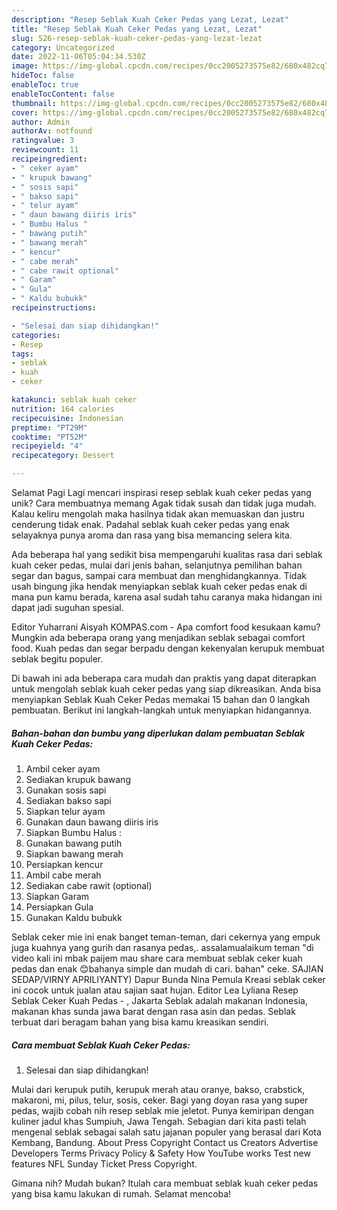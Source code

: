 ```yaml
---
description: "Resep Seblak Kuah Ceker Pedas yang Lezat, Lezat"
title: "Resep Seblak Kuah Ceker Pedas yang Lezat, Lezat"
slug: 526-resep-seblak-kuah-ceker-pedas-yang-lezat-lezat
category: Uncategorized
date: 2022-11-06T05:04:34.530Z
image: https://img-global.cpcdn.com/recipes/0cc2005273575e82/680x482cq70/seblak-kuah-ceker-pedas-foto-resep-utama.jpg
hideToc: false
enableToc: true
enableTocContent: false
thumbnail: https://img-global.cpcdn.com/recipes/0cc2005273575e82/680x482cq70/seblak-kuah-ceker-pedas-foto-resep-utama.jpg
cover: https://img-global.cpcdn.com/recipes/0cc2005273575e82/680x482cq70/seblak-kuah-ceker-pedas-foto-resep-utama.jpg
author: Admin
authorAv: notfound
ratingvalue: 3
reviewcount: 11
recipeingredient:
- " ceker ayam"
- " krupuk bawang"
- " sosis sapi"
- " bakso sapi"
- " telur ayam"
- " daun bawang diiris iris"
- " Bumbu Halus "
- " bawang putih"
- " bawang merah"
- " kencur"
- " cabe merah"
- " cabe rawit optional"
- " Garam"
- " Gula"
- " Kaldu bubukk"
recipeinstructions:

- "Selesai dan siap dihidangkan!"
categories:
- Resep
tags:
- seblak
- kuah
- ceker

katakunci: seblak kuah ceker 
nutrition: 164 calories
recipecuisine: Indonesian
preptime: "PT29M"
cooktime: "PT52M"
recipeyield: "4"
recipecategory: Dessert

---
```



Selamat Pagi Lagi mencari inspirasi resep seblak kuah ceker pedas yang unik? Cara membuatnya memang Agak tidak susah dan tidak juga mudah. Kalau keliru mengolah maka hasilnya tidak akan memuaskan dan justru cenderung tidak enak. Padahal seblak kuah ceker pedas yang enak selayaknya punya aroma dan rasa yang bisa memancing selera kita.


Ada beberapa hal yang sedikit bisa mempengaruhi kualitas rasa dari seblak kuah ceker pedas, mulai dari jenis bahan, selanjutnya pemilihan bahan segar dan bagus, sampai cara membuat dan menghidangkannya. Tidak usah bingung jika hendak menyiapkan seblak kuah ceker pedas enak di mana pun kamu berada, karena asal sudah tahu caranya maka hidangan ini dapat jadi suguhan spesial.

Editor Yuharrani Aisyah KOMPAS.com - Apa comfort food kesukaan kamu? Mungkin ada beberapa orang yang menjadikan seblak sebagai comfort food. Kuah pedas dan segar berpadu dengan kekenyalan kerupuk membuat seblak begitu populer.


Di bawah ini ada beberapa cara mudah dan praktis yang dapat diterapkan untuk mengolah seblak kuah ceker pedas yang siap dikreasikan. Anda bisa menyiapkan Seblak Kuah Ceker Pedas memakai 15 bahan dan 0 langkah pembuatan. Berikut ini langkah-langkah untuk menyiapkan hidangannya.

<!--inarticleads1-->

##### Bahan-bahan dan bumbu yang diperlukan dalam pembuatan Seblak Kuah Ceker Pedas:

1. Ambil  ceker ayam
1. Sediakan  krupuk bawang
1. Gunakan  sosis sapi
1. Sediakan  bakso sapi
1. Siapkan  telur ayam
1. Gunakan  daun bawang diiris iris
1. Siapkan  Bumbu Halus :
1. Gunakan  bawang putih
1. Siapkan  bawang merah
1. Persiapkan  kencur
1. Ambil  cabe merah
1. Sediakan  cabe rawit (optional)
1. Siapkan  Garam
1. Persiapkan  Gula
1. Gunakan  Kaldu bubukk


Seblak ceker mie ini enak banget teman-teman, dari cekernya yang empuk juga kuahnya yang gurih dan rasanya pedas,. assalamualaikum teman &#34;di video kali ini mbak paijem mau share cara membuat seblak ceker kuah pedas dan enak 😊bahanya simple dan mudah di cari. bahan&#34; ceke. SAJIAN SEDAP/VIRNY APRILIYANTY) Dapur Bunda Nina Pemula Kreasi seblak ceker ini cocok untuk jualan atau sajian saat hujan. Editor Lea Lyliana Resep Seblak Ceker Kuah Pedas - , Jakarta Seblak adalah makanan Indonesia, makanan khas sunda jawa barat dengan rasa asin dan pedas. Seblak terbuat dari beragam bahan yang bisa kamu kreasikan sendiri. 

<!--inarticleads2-->

##### Cara membuat Seblak Kuah Ceker Pedas:


1. Selesai dan siap dihidangkan!

Mulai dari kerupuk putih, kerupuk merah atau oranye, bakso, crabstick, makaroni, mi, pilus, telur, sosis, ceker. Bagi yang doyan rasa yang super pedas, wajib cobah nih resep seblak mie jeletot. Punya kemiripan dengan kuliner jadul khas Sumpiuh, Jawa Tengah. Sebagian dari kita pasti telah mengenal seblak sebagai salah satu jajanan populer yang berasal dari Kota Kembang, Bandung. About Press Copyright Contact us Creators Advertise Developers Terms Privacy Policy &amp; Safety How YouTube works Test new features NFL Sunday Ticket Press Copyright. 

Gimana nih? Mudah bukan? Itulah cara membuat seblak kuah ceker pedas yang bisa kamu lakukan di rumah. Selamat mencoba!
